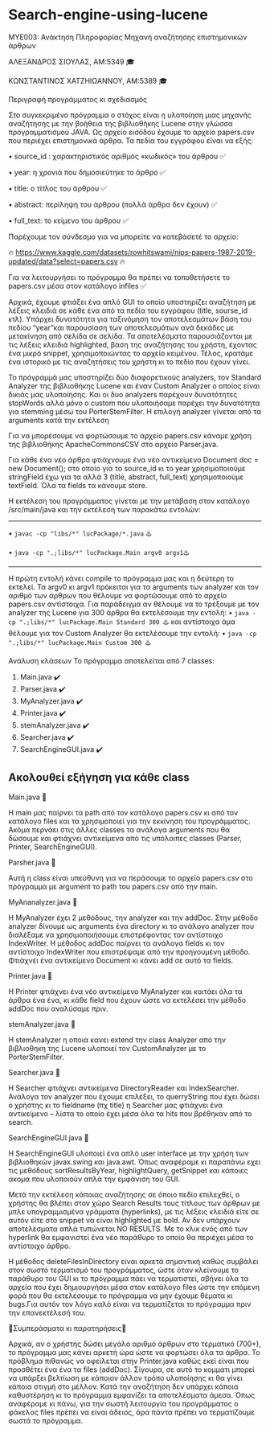 # Search-engine-using-lucene


MYE003: Ανάκτηση Πληροφορίας Μηχανή αναζήτησης επιστημονικών άρθρων

ΑΛΕΞΑΝΔΡΟΣ ΣΙΟΥΛΑΣ, ΑΜ:5349 🎓

ΚΩΝΣΤΑΝΤΙΝΟΣ ΧΑΤΖΗΙΩΑΝΝΟΥ, ΑΜ:5389 🎓

Περιγραφή προγράμματος κι σχεδιασμός

Στο συγκεκριμένο πρόγραμμα ο στόχος είναι η υλοποίηση μιας μηχανής αναζήτησης με την βοήθεια της βιβλιοθήκης Lucene στην γλώσσα προγραμματισμού JAVA. 
Ως αρχείο εισόδου έχουμε το αρχείο papers.csv που περιέχει επιστημονικά άρθρα. 
Τα πεδία του εγγράφου είναι να εξής:

•	source_id : χαρακτηριστικός αριθμός «κωδικός» του άρθρου ✅

•	year: η χρονιά που δημοσιεύτηκε το άρθρο ✅

•	title: ο τίτλος του άρθρου ✅

•	abstract: περίληψη του άρθρου (πολλά άρθρα δεν έχουν) ✅

•	full_text: το κείμενο του άρθρου ✅

Παρέχουμε τον σύνδεσμο για να μπορείτε να κατεβάσετέ το αρχείο:

🔥 https://www.kaggle.com/datasets/rowhitswami/nips-papers-1987-2019-updated/data?select=papers.csv 🔥

Για να λειτουργήσει το πρόγραμμα θα πρέπει να τοποθετήσετε το papers.csv μέσα στον κατάλογο infiles ✅

Αρχικά, έχουμε φτιάξει ένα απλό GUI το οποίο υποστηρίζει αναζήτηση με λέξεις κλειδιά σε κάθε ένα από τα πεδία του εγγράφου (title, sourse_id κτλ). 
Υπάρχει δυνατότητα για ταξινόμηση τον αποτελεσμάτων βάση του πεδίου “year”και παρουσίαση των αποτελεσμάτων ανά δεκάδες με μετακίνηση από σελίδα σε σελίδα. 
Τα αποτελέσματα παρουσιάζονται με τις λέξεις κλειδιά highlighted, βάση της αναζήτησης του χρήστη, έχοντας ένα μικρό snippet, χρησιμοποιώντας το αρχείο κειμένου.
Τέλος, κρατάμε ένα ιστορικό με τις αναζητήσεις του χρήστη κι το πεδίο που έχουν γίνει.

Το πρόγραμμά μας υποστηρίζει δύο διαφορετικούς analyzers, τον Standard Analyzer της βιβλιοθήκης Lucene και έναν Custom Analyzer ο οποίος είναι δικιάς μας υλοποίησης. 
Και οι δυο analyzers παρέχουν δυνατότητες stopWords αλλά μόνο ο custom που υλοποιήσαμε παρέχει την δυνατότητα για stemming μέσω του PorterStemFilter. 
Η επιλογή analyzer γίνεται από τα arguments κατά την εκτέλεση

Για να μπορέσουμε να φορτώσουμε το αρχείο papers.csv κάναμε χρήση της βιβλιοθήκης ApacheCommonsCSV στο αρχείο Parser.java.

Για κάθε ένα νέο άρθρο φτιάχνουμε ένα νέο αντικείμενο Document doc = new Document(); στο οποίο για το source_id κι το year χρησιμοποιούμε stringField έχω για τα αλλά 3 (title, abstract, full_text) χρησιμοποιούμε textField. Όλα τα fields τα κάνουμε store.

Η εκτέλεση του προγράμματος γίνεται με την μετάβαση στον κατάλογο /src/main/java και την εκτέλεση των παρακάτω εντολών:

-------------------------------------------------------------------------------------

•	```javac -cp "libs/*" lucPackage/*.java``` ♨️

•	```java -cp ".;libs/*" lucPackage.Main argv0 argv1```♨️

-------------------------------------------------------------------------------------

Η πρώτη εντολή κάνει compile το πρόγραμμα μας και η δεύτερη το εκτελεί. 
Τα argv0 κι argv1 πρόκειται για τα arguments των analyzer και τον αριθμό των άρθρων που θέλουμε να φορτώσουμε από το αρχείο papers.csv αντίστοιχα. 
Για παράδειγμα αν θέλουμε να το τρέξουμε με τον analyzer της Lucene για 300 άρθρα θα εκτελέσουμε την εντολή:
•	```java -cp ".;libs/*" lucPackage.Main Standard 300 ```♨️
και αντίστοιχα άμα θέλουμε για τον Custom Analyzer θα εκτελέσουμε την εντολή:
•	```java -cp ".;libs/*" lucPackage.Main Custom 300 ```♨️

Ανάλυση κλάσεων
Το πρόγραμμα αποτελείται από 7 classes:
1.	Main.java ✔️
2.	Parser.java ✔️
3.	MyAnalyzer.java ✔️
4.	Printer.java ✔️
5.	stemAnalyzer.java ✔️
6.	Searcher.java ✔️
7.	SearchEngineGUI.java ✔️
   
Ακολουθεί εξήγηση για κάθε class
-------------------------------------------------------------------------------------
Main.java 📌 

Η main μας παίρνει τα path από τον κατάλογο papers.csv κι από τον κατάλογο files και τα χρησιμοποιεί για την εκκίνηση του προγράμματος.
Ακόμα περνάει στις άλλες classes τα ανάλογα arguments που θα δώσουμε και φτιάχνει αντικείμενα από τις υπόλοιπες classes (Parser, Printer, SearchEngineGUI). 

Parsher.java 📌 

Αυτή η class είναι υπεύθυνη για να περάσουμε το αρχείο papers.csv στο πρόγραμμα με argument το path του papers.csv από την main.

MyAnanalyzer.java 📌 

Η MyAnalyzer έχει 2 μεθόδους, την analyzer και την addDoc.
Στην μέθοδο analyzer δίνουμε ως arguments ένα directory κι το ανάλογο analyzer που διαλέξαμε να χρησιμοποιήσουμε επιστρέφοντας τον αντίστοιχο IndexWriter. 
H μέθοδος addDoc παίρνει τα ανάλογα fields κι τον αντίστοιχο IndexWriter που επιστρέψαμε από την προηγουμένη μέθοδο. 
Φτιάχνει ένα αντικείμενο Document κι κάνει add σε αυτό τα fields.

Printer.java 📌 

H Printer φτιάχνει ένα νέο αντικείμενο MyAnalyzer και κοιτάει όλα τα άρθρα ένα ένα, κι κάθε field που έχουν ώστε να εκτελέσει την μέθοδο addDoc που αναλύσαμε πριν. 

stemAnalyzer.java 📌 

Η stemAnalyzer η οποια κανει extend την class Analyzer από την βιβλιοθηκη της Lucene υλοποιεί τον CustomAnalyzer με το PorterStemFilter.

Searcher.java 📌 

Η Searcher φτιάχνει αντικείμενα DirectoryReader και IndexSearcher. 
Ανάλογα τον analyzer που έχουμε επιλέξει, το querryString που έχει δώσει ο χρήστης κι το fieldname (πχ title) η Searcher μας φτιάχνει ένα αντικείμενο – λίστα το οποίο έχει μέσα όλα τα hits που βρέθηκαν από το search.

SearchEngineGUI.java 📌 

Η SearchEngineGUI υλοποιεί ένα απλό user interface με την χρήση των βιβλιοθηκών javax.swing και java.awt. 
Όπως αναφέραμε κι παραπάνω εχει τις μεθόδους sortResultsByYear, highlightQuery, getSnippet και κάποιες ακομα που υλοποιούν απλά την εμφάνιση του GUI. 

Μετά την εκτέλεση κάποιας αναζήτησης σε όποιο πεδίο επιλεχθεί, ο χρήστης θα βλέπει στον χώρο Search Results τους τίτλους των άρθρων με μπλε υπογραμμισμένα γράμματα (hyperlinks), με τις λέξεις κλειδιά είτε σε αυτόν είτε στο snippet να είναι highlighted με bold. Αν δεν υπάρχουν αποτελέσματα απλά τυπώνεται NO RESULTS. Με το κλικ ενός από των hyperlink θα εμφανιστεί ένα νέο παράθυρο το οποίο θα περιέχει μέσα το αντίστοιχο άρθρο.

Η μέθοδος deleteFilesInDirectory είναι αρκετά σημαντική καθώς συμβάλει στον σωστό τερματισμό του προγράμματος, ώστε όταν κλείνουμε το παράθυρο του GUI κι το πρόγραμμα πάει να τερματιστεί, σβήνει όλα τα αρχεία που έχει δημιουργήσει μέσα στον κατάλογο files ώστε την επόμενη φορά που θα εκτελέσουμε το πρόγραμμα να μην έχουμε θέματα κι bugs.Για αυτόν τον λόγο καλό είναι να τερματίζεται το πρόγραμμα πριν την επανεκτέλεσή του.

🐧Συμπεράσματα κι παρατηρήσεις🐧

Αρχικά, αν ο χρήστης δώσει μεγάλο αριθμό άρθρων στο τερματικό (700+), το πρόγραμμα μας κάνει αρκετή ώρα ώστε να φορτώσει όλα τα άρθρα. 
Το πρόβλημα πιθανώς να οφείλεται στην Printer.java καθώς εκεί είναι που προσθέτει ένα ένα τα files (addDoc). 
Σίγουρα, σε αυτό το κομμάτι μπορεί να υπάρξει βελτίωση με κάποιον άλλον τρόπο υλοποίησης κι θα γίνει κάποια στιγμή στο μέλλον. 
Κατά την αναζήτηση δεν υπάρχει κάποια καθυστέρηση κι το πρόγραμμα εμφανίζει τα αποτελέσματα άμεσα.
Όπως αναφέραμε κι πάνω, για την σωστή λειτουργία του προγράμματος ο φάκελος files πρέπει να είναι άδειος, άρα πάντα πρέπει να τερματίζουμε σωστά το πρόγραμμα.





